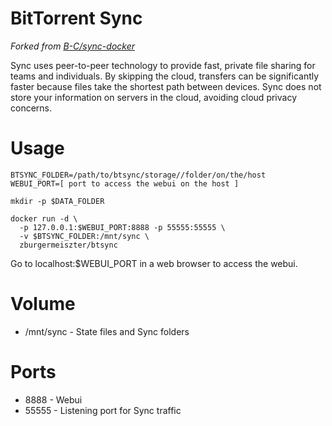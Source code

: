 BitTorrent Sync
===============
*Forked from [B-C/sync-docker](https://github.com/B-C/sync-docker)*

Sync uses peer-to-peer technology to provide fast, private file sharing for teams and individuals. By skipping the cloud, transfers can be significantly faster because files take the shortest path between devices. Sync does not store your information on servers in the cloud, avoiding cloud privacy concerns.

# Usage

    BTSYNC_FOLDER=/path/to/btsync/storage//folder/on/the/host
    WEBUI_PORT=[ port to access the webui on the host ]

    mkdir -p $DATA_FOLDER

    docker run -d \
      -p 127.0.0.1:$WEBUI_PORT:8888 -p 55555:55555 \
      -v $BTSYNC_FOLDER:/mnt/sync \
      zburgermeiszter/btsync

Go to localhost:$WEBUI_PORT in a web browser to access the webui.

# Volume

* /mnt/sync - State files and Sync folders

# Ports

* 8888 - Webui
* 55555 - Listening port for Sync traffic
